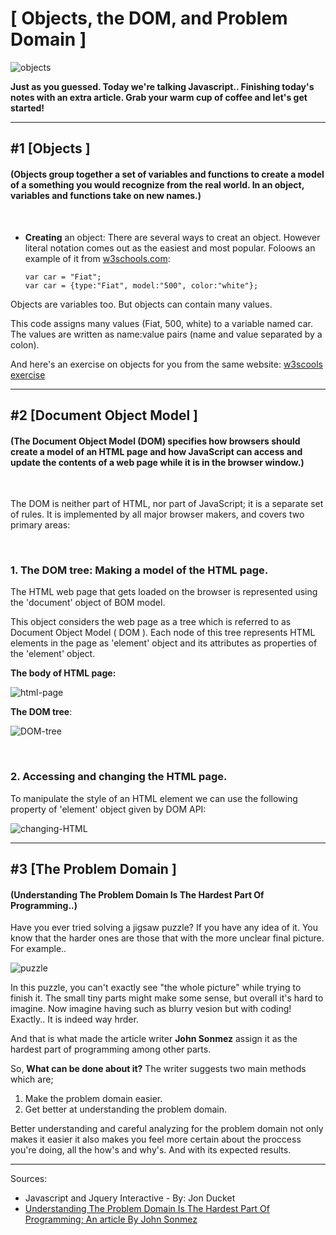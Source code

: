 # **[ Objects, the DOM, and Problem Domain ]**

![objects](https://s3-us-west-2.amazonaws.com/cleverbeagle-uploads/What-is-a-JavaScript-object.png)

**Just as you guessed. Today we're talking Javascript.. Finishing today's notes with an extra article. Grab your warm cup of coffee and let's get started!**

<hr/>

## **#1 [Objects ]**
#### (Objects group together a set of variables and functions to create a model  of a something you would recognize from the real world. In an object, variables and functions take on new names.)
<br/>

* **Creating** an object: There are several ways to creat an object. However literal notation comes out as the easiest and most popular. Foloows an example of it from [w3schools.com](https://www.w3schools.com/js/js_objects.asp):

      var car = "Fiat";
      var car = {type:"Fiat", model:"500", color:"white"};

Objects are variables too. But objects can contain many values.

This code assigns many values (Fiat, 500, white) to a variable named car. The values are written as name:value pairs (name and value separated by a colon).

And here's an exercise on objects for you from the same website: [w3scools exercise](https://www.w3schools.com/js/exercise_js.asp?filename=exercise_js_objects1)

<hr/>

## **#2 [Document Object Model ]**
#### (The Document Object Model (DOM) specifies  how browsers should create a model of an HTML  page and how JavaScript can access and update the contents of a web page while it is in the browser window.)

<br/>

The DOM is neither part of HTML, nor part of JavaScript; it is a separate set of rules. 
It is implemented by all major browser makers, and covers two primary areas:

<br/>

### **1. The DOM tree: Making a model of the HTML page.**
The HTML web page that gets loaded on the browser is represented using the 'document' object of BOM model.

This object considers the web page as a tree which is referred to as Document Object Model ( DOM ). Each node of this tree represents HTML elements in the page as 'element' object and its attributes as properties of the 'element' object.

**The body of HTML page:**

![html-page](https://www.bookofnetwork.com/images/javascript-images/domhtmlcode.jpg)

**The DOM tree**:

![DOM-tree](https://www.bookofnetwork.com/images/javascript-images/domstructure.jpg)

<br/>

### **2. Accessing and changing the HTML page.**
To manipulate the style of an HTML element we can use the following property of 'element' object given by DOM API:

![changing-HTML](https://www.bookofnetwork.com/images/javascript-images/JSSlide20209Mar171438.png)

<hr/>

## **#3 [The Problem Domain ]**
#### (Understanding The Problem Domain Is The Hardest Part Of Programming..)

Have you ever tried solving a jigsaw puzzle? If you have any idea of it. You know that the harder ones are those that with the more unclear final picture. For example..

![puzzle](https://d2qpatdq99d39w.cloudfront.net/wp-content/uploads/2020/05/13111257/hard-puzzles-1.jpg)

In this puzzle, you can't exactly see "the whole picture" while trying to finish it. The small tiny parts might make some sense, but overall it's hard to imagine. Now imagine having such as blurry vesion but with coding! Exactly.. It is indeed way hrder.

And that is what made the article writer **John Sonmez** assign it as the hardest part of programming among other parts.

So, **What can be done about it?** The writer suggests two main methods which are;
1. Make the problem domain easier.
2. Get better at understanding the problem domain.

Better understanding and careful analyzing for the problem domain not only makes it easier it also makes you feel more certain about the proccess you're doing, all the how's and why's. And with its expected results.

<hr/>

Sources:
* Javascript and Jquery Interactive - By: Jon Ducket
* [Understanding The Problem Domain Is The Hardest Part Of Programming; An article By John Sonmez](https://dzone.com/articles/understanding-problem-domain)
